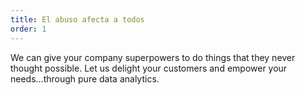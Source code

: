 ```yaml
---
title: El abuso afecta a todos
order: 1
---
```

 
We can give your company superpowers to do things that they never thought possible. Let us delight your customers and empower your needs...through pure data analytics.
